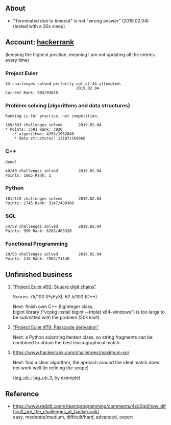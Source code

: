 ## About
  * "Terminated due to timeout" is not "wrong answer" (2019.02.04)    
    (tested with a 30s sleep)

## Account: [hackerrank](https://www.hackerrank.com/Liviul)
(keeping the highest position, meaning I am not updating all the entries every time)

### Project Euler

    34 challenges solved perfectly out of 44 attempted.        
                                   2019.02.04
    Current Rank: 904/94649

### Problem solving (algorithms and data structures)

    Ranking is for practice, not competition.

    169/563 challenges solved       2019.02.04
    * Points: 3591 Rank: 3920
        * algorithms: 4253/1962840
        * data structures: 13187/560660 
    
### C++
    done!

    40/40 challenges solved         2019.02.04
    Points: 1085 Rank: 1            
    
### Python
    
    101/115 challenges solved       2019.02.04
    Points: 1745 Rank: 3247/480360         

### SQL
    
    54/58 challenges solved         2019.02.04
    Points: 950 Rank: 6263/403320

### Functional Programming
    
    20/93 challenges solved         2019.02.04
    Points: 138 Rank: 7903/71140

## Unfinished business

  1. ["Project Euler #92: Square digit chains"](https://www.hackerrank.com/contests/projecteuler/challenges/euler092)

     Scores: 75/100 (PyPy3), 62.5/100 (C++).

     Next: finish own C++ BigInteger class.      
     bigint library ("vcpkg install bigint --triplet x64-windows") is too large to be submitted with the problem (50k limit).
     
  2. ["Project Euler #79: Passcode derivation"](https://www.hackerrank.com/contests/projecteuler/challenges/euler079)
     
     Next: a Python substring iterator class, so string fragments can be combined to obtain the best lexicographical match.
     
  3. https://www.hackerrank.com/challenges/maximum-xor

     Next: find a clear algorithm, the aproach around the ideal match does not work well (in refining the scope)

     (tag_ub_<no problem>: tag_ub_3, by exemple)

## Reference
  * https://www.reddit.com/r/learnprogramming/comments/4zd2gd/how_difficult_are_the_challenges_at_hackerrank/   
        easy, moderate/medium, difficult/hard, advanced, expert

